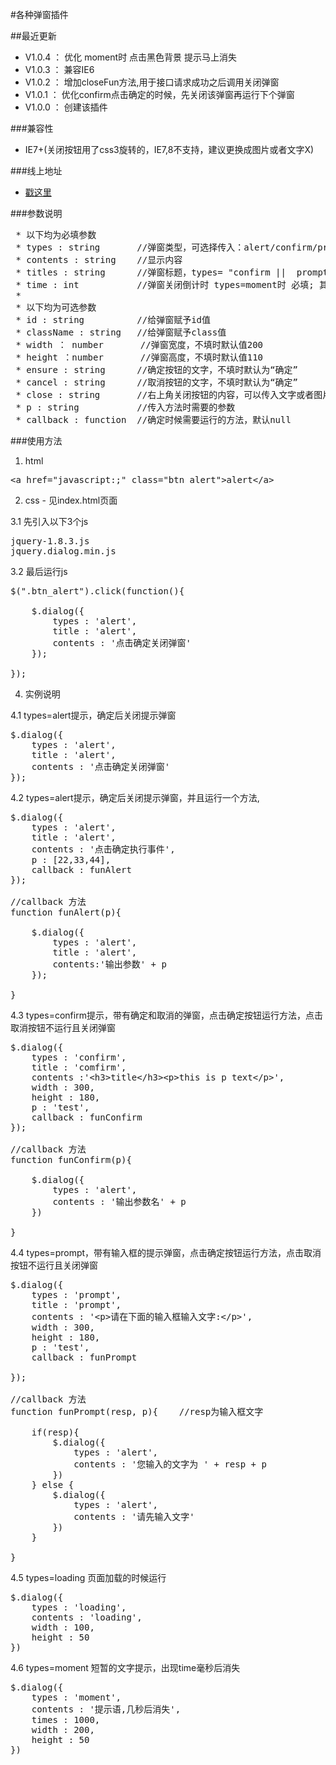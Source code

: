#各种弹窗插件

##最近更新
- V1.0.4 ：	优化 moment时 点击黑色背景 提示马上消失
- V1.0.3 ： 兼容IE6
- V1.0.2 ： 增加closeFun方法,用于接口请求成功之后调用关闭弹窗
- V1.0.1 ： 优化confirm点击确定的时候，先关闭该弹窗再运行下个弹窗
- V1.0.0 ： 创建该插件
 
###兼容性
- IE7+(关闭按钮用了css3旋转的，IE7,8不支持，建议更换成图片或者文字X)

###线上地址
- [戳这里](http://whj.fayfox.com/demo/plugIn.dialog/)

###参数说明
<pre>
 * 以下均为必填参数
 * types : string		//弹窗类型，可选择传入：alert/confirm/prompt/loading/moment/closeFun
 * contents : string	//显示内容
 * titles : string		//弹窗标题，types= "confirm ||  prompt" 必填; types=alert || loading || moment 不填
 * time : int			//弹窗关闭倒计时 types=moment时 必填; 其他情况不需要
 *
 * 以下均为可选参数
 * id : string			//给弹窗赋予id值
 * className : string	//给弹窗赋予class值
 * width ： number		//弹窗宽度，不填时默认值200
 * height ：number		//弹窗高度，不填时默认值110
 * ensure : string		//确定按钮的文字，不填时默认为“确定”
 * cancel : string		//取消按钮的文字，不填时默认为“确定”
 * close : string		//右上角关闭按钮的内容，可以传入文字或者图片,默认为“+”,css3旋转45°,不兼容IE8及以下
 * p : string			//传入方法时需要的参数
 * callback : function	//确定时候需要运行的方法，默认null
</pre>

###使用方法
1. html
<pre>&lt;a href="javascript:;" class="btn_alert"&gt;alert&lt;/a&gt;</pre>
2. css - 见index.html页面

3.1 先引入以下3个js
<pre>
jquery-1.8.3.js
jquery.dialog.min.js
</pre>

3.2 最后运行js
<pre>
$(".btn_alert").click(function(){

	$.dialog({
		types : 'alert',
		title : 'alert',
		contents : '点击确定关闭弹窗'
	});

});
</pre>

4. 实例说明

4.1 types=alert提示，确定后关闭提示弹窗
<pre>
$.dialog({
	types : 'alert',
	title : 'alert',
	contents : '点击确定关闭弹窗'
});
</pre>

4.2 types=alert提示，确定后关闭提示弹窗，并且运行一个方法,
<pre>
$.dialog({
	types : 'alert',
	title : 'alert',
	contents : '点击确定执行事件',
	p : [22,33,44],
	callback : funAlert
});

//callback 方法
function funAlert(p){

	$.dialog({
		types : 'alert',
		title : 'alert',
		contents:'输出参数' + p
	});

}
</pre>

4.3 types=confirm提示，带有确定和取消的弹窗，点击确定按钮运行方法，点击取消按钮不运行且关闭弹窗
<pre>
$.dialog({
	types : 'confirm',
	title : 'comfirm',
	contents :'&lt;h3>title&lt;/h3>&lt;p>this is p text&lt;/p>',
	width : 300,
	height : 180,
	p : 'test',
	callback : funConfirm
});

//callback 方法
function funConfirm(p){

	$.dialog({
		types : 'alert',
		contents : '输出参数名' + p
	})

}
</pre>

4.4 types=prompt，带有输入框的提示弹窗，点击确定按钮运行方法，点击取消按钮不运行且关闭弹窗
<pre>
$.dialog({
	types : 'prompt',
	title : 'prompt',
	contents : '&lt;p>请在下面的输入框输入文字:&lt;/p>',
	width : 300,
	height : 180,
	p : 'test',
	callback : funPrompt

});

//callback 方法
function funPrompt(resp, p){	//resp为输入框文字

	if(resp){
		$.dialog({
			types : 'alert',
			contents : '您输入的文字为 ' + resp + p
		})
	} else {
		$.dialog({
			types : 'alert',
			contents : '请先输入文字'
		})
	}

}
</pre>

4.5 types=loading 页面加载的时候运行
<pre>
$.dialog({
	types : 'loading',
	contents : 'loading',
	width : 100,
	height : 50
})
</pre>

4.6 types=moment 短暂的文字提示，出现time毫秒后消失
<pre>
$.dialog({
	types : 'moment',
	contents : '提示语,几秒后消失',
	times : 1000,
	width : 200,
	height : 50
})
</pre>
